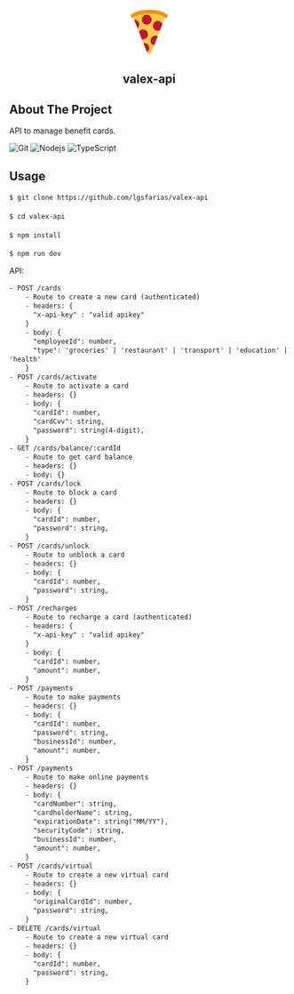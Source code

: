 <p align="center">
  <a href="https://github.com/lgsfarias/valex-api">
    <img src="./info/README.png" alt="readme-logo" width="80" height="80">
  </a>

  <h2 align="center">
    valex-api
  </h2>
</p>

## About The Project

API to manage benefit cards.

![Git](https://img.shields.io/badge/git-%23F05033.svg?style=for-the-badge&logo=git&logoColor=white)
![Nodejs](https://img.shields.io/badge/Node.js-43853D?style=for-the-badge&logo=node.js&logoColor=white)
![TypeScript](https://img.shields.io/badge/TypeScript-007ACC?style=for-the-badge&logo=typescript&logoColor=white)

## Usage

```bash
$ git clone https://github.com/lgsfarias/valex-api

$ cd valex-api

$ npm install

$ npm run dev
```

API:

```
- POST /cards
    - Route to create a new card (authenticated)
    - headers: {
      "x-api-key" : "valid apikey"
    }
    - body: {
      "employeeId": number,
      "type": 'groceries' | 'restaurant' | 'transport' | 'education' | 'health'
    }
- POST /cards/activate
    - Route to activate a card
    - headers: {}
    - body: {
      "cardId": number,
      "cardCvv": string,
      "password": string(4-digit),
    }
- GET /cards/balance/:cardId
    - Route to get card balance
    - headers: {}
    - body: {}
- POST /cards/lock
    - Route to block a card
    - headers: {}
    - body: {
      "cardId": number,
      "password": string,
    }
- POST /cards/unlock
    - Route to unblock a card
    - headers: {}
    - body: {
      "cardId": number,
      "password": string,
    }
- POST /recharges
    - Route to recharge a card (authenticated)
    - headers: {
      "x-api-key" : "valid apikey"
    }
    - body: {
      "cardId": number,
      "amount": number,
    }
- POST /payments
    - Route to make payments
    - headers: {}
    - body: {
      "cardId": number,
      "password": string,
      "businessId": number,
      "amount": number,
    }
- POST /payments
    - Route to make online payments
    - headers: {}
    - body: {
      "cardNumber": string,
      "cardholderName": string,
      "expirationDate": string("MM/YY"),
      "securityCode": string,
      "businessId": number,
      "amount": number,
    }
- POST /cards/virtual
    - Route to create a new virtual card
    - headers: {}
    - body: {
      "originalCardId": number,
      "password": string,
    }
- DELETE /cards/virtual
    - Route to create a new virtual card
    - headers: {}
    - body: {
      "cardId": number,
      "password": string,
    }
```
